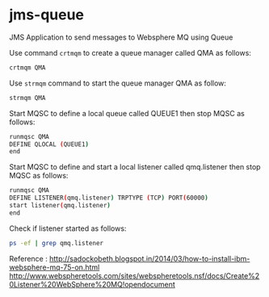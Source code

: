 # jms-queue
JMS Application to send messages to Websphere MQ using Queue

Use command ```crtmqm``` to create a queue manager called QMA as follows:

```bash 
crtmqm QMA
```

Use ```strmqm``` command to start the queue manager QMA as follow:
```bash
strmqm QMA
```

Start MQSC to define a local queue called QUEUE1 then stop MQSC as follows:

```bash 
runmqsc QMA
DEFINE QLOCAL (QUEUE1)
end
```

Start MQSC to define and start a local listener called qmq.listener then stop MQSC as follows:

```bash
runmqsc QMA
DEFINE LISTENER(qmq.listener) TRPTYPE (TCP) PORT(60000)
start listener(qmq.listener)
end
```

Check if listener started as follows:

```bash
ps -ef | grep qmq.listener
```


Reference : http://sadockobeth.blogspot.in/2014/03/how-to-install-ibm-websphere-mq-75-on.html
http://www.webspheretools.com/sites/webspheretools.nsf/docs/Create%20Listener%20WebSphere%20MQ!opendocument
